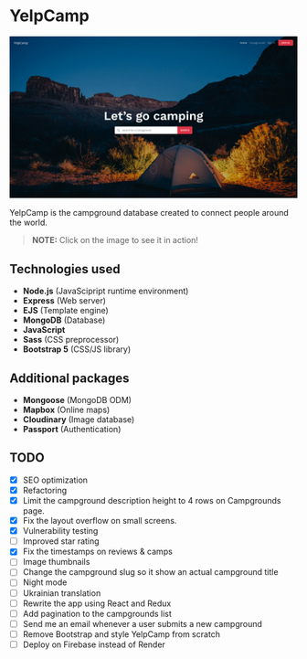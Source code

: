 # YelpCamp
[![YelpCamp](preview.jpg)](https://yelpcamp-c0o7.onrender.com/)

YelpCamp is the campground database created to connect people around the world.

> __NOTE:__ Click on the image to see it in action!

## Technologies used
- __Node.js__ (JavaScipript runtime environment)
- __Express__ (Web server)
- __EJS__ (Template engine)
- __MongoDB__ (Database)
- __JavaScript__
- __Sass__ (CSS preprocessor)
- __Bootstrap 5__ (CSS/JS library)

## Additional packages
- __Mongoose__ (MongoDB ODM)
- __Mapbox__ (Online maps)
- __Cloudinary__ (Image database)
- __Passport__ (Authentication)

## TODO
- [x] SEO optimization
- [x] Refactoring
- [x] Limit the campground description height to 4 rows on Campgrounds page.
- [x] Fix the layout overflow on small screens.
- [x] Vulnerability testing
- [ ] Improved star rating
- [x] Fix the timestamps on reviews & camps
- [ ] Image thumbnails
- [ ] Change the campground slug so it show an actual campground title
- [ ] Night mode
- [ ] Ukrainian translation
- [ ] Rewrite the app using React and Redux
- [ ] Add pagination to the campgrounds list
- [ ] Send me an email whenever a user submits a new campground
- [ ] Remove Bootstrap and style YelpCamp from scratch
- [ ] Deploy on Firebase instead of Render
